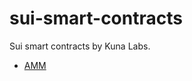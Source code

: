 # sui-smart-contracts

Sui smart contracts by Kuna Labs.
- [AMM](https://github.com/kunalabs-io/sui-smart-contracts/tree/master/amm)

